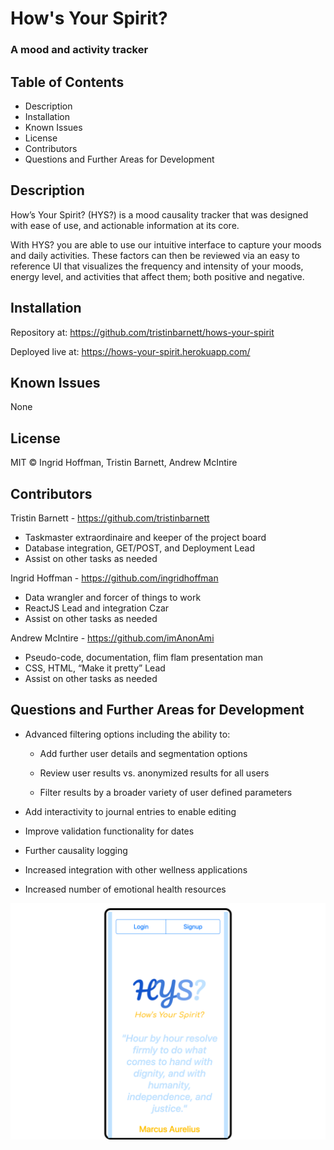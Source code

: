 # How's Your Spirit?
### A mood and activity tracker

## Table of Contents

* Description
* Installation
* Known Issues
* License
* Contributors
* Questions and Further Areas for Development

## Description
How’s Your Spirit? (HYS?) is a mood causality tracker that was designed with ease of use, and actionable information at its core.

With HYS? you are able to use our intuitive interface to capture your moods and daily activities. These factors can then be reviewed via an easy to reference UI that visualizes the frequency and intensity of your moods, energy level, and activities that affect them; both positive and negative.

## Installation
Repository at: https://github.com/tristinbarnett/hows-your-spirit

Deployed live at: https://hows-your-spirit.herokuapp.com/


## Known Issues

None

## License

MIT © Ingrid Hoffman, Tristin Barnett, Andrew McIntire

## Contributors

Tristin Barnett - https://github.com/tristinbarnett
* Taskmaster extraordinaire and keeper of the project board
* Database integration, GET/POST, and Deployment Lead
* Assist on other tasks as needed

Ingrid Hoffman - https://github.com/ingridhoffman
* Data wrangler and forcer of things to work
* ReactJS Lead and integration Czar
* Assist on other tasks as needed

Andrew McIntire - https://github.com/imAnonAmi
* Pseudo-code, documentation, flim flam presentation man
* CSS, HTML, “Make it pretty” Lead
* Assist on other tasks as needed

## Questions and Further Areas for Development

* Advanced filtering options including the ability to:


  - Add further user details and segmentation options

  - Review user results vs. anonymized results for all users

  - Filter results by a broader variety of user defined parameters

* Add interactivity to journal entries to enable editing

* Improve validation functionality for dates

* Further causality logging

* Increased integration with other wellness applications

* Increased number of emotional health resources


![alt text](HowsYourSpirit.png "How's Your Spirit")
